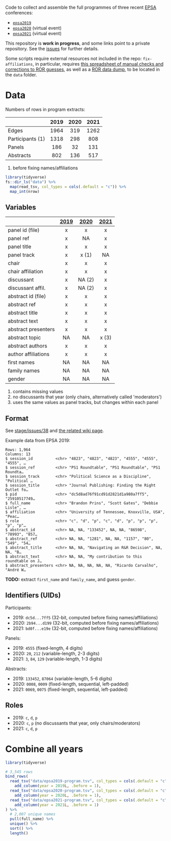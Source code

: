 Code to collect and assemble the full programmes of three recent [EPSA](https://epsanet.org/) conferences:

- [`epsa2019`](https://github.com/briatte/epsa2019)
- [`epsa2020`](https://github.com/briatte/epsa2020) (virtual event)
- [`epsa2021`](https://github.com/briatte/epsa2021) (virtual event)

This repository is __work in progress__, and some links point to a private repository. See the [issues](issues) for further details.

Some scripts require external resources not included in the repo: `fix-affiliations`, in particular, requires [this spreadsheet of manual checks and corrections to ROR guesses](###), as well as a [ROR data dump](https://ror.readme.io/docs/data-dump), to be located in the `data` folder.

# Data

Numbers of rows in program extracts:

|                  | 2019 | 2020 | 2021 |
|:-----------------|:----:|:----:|:----:|
| Edges            | 1964 |  319 | 1262 |
| Participants (1) | 1318 |  298 |  808 |
| Panels           |  186 |   32 |  131 |
| Abstracts        |  802 |  136 |  517 |

1. before fixing names/affiliations

```r
library(tidyverse)
fs::dir_ls("data") %>%
  map(read_tsv, col_types = cols(.default = "c")) %>%
  map_int(nrow)
```

## Variables

|                   | [2019][2019] | [2020][2020] | [2021][2021] |
|:------------------|:------------:|:------------:|:------------:|
panel id (file)     |  x           |  x           |  x           |
panel ref           |  x           |  NA          |  x           |
panel title         |  x           |  x           |  x           |
panel track         |  x           |  x (1)       |  NA          |
chair               |  x           |  x           |  x           |
chair affiliation   |  x           |  x           |  x           |
discussant          |  x           |  NA (2)      |  x           |
discussant affil.   |  x           |  NA (2)      |  x           |
abstract id (file)  |  x           |  x           |  x           |
abstract ref        |  x           |  x           |  x           |
abstract title      |  x           |  x           |  x           |
abstract text       |  x           |  x           |  x           |
abstract presenters |  x           |  x           |  x           |
abstract topic      |  NA          |  NA          |  x (3)       |
abstract authors    |  x           |  x           |  x           |
author affiliations |  x           |  x           |  x           |
first names         |  NA          |  NA          |  NA          |
family names        |  NA          |  NA          |  NA          |
gender              |  NA          |  NA          |  NA          |

1. contains missing values
2. no discussants that year (only chairs, alternatively called 'moderators')
3. uses the same values as panel tracks, but changes within each panel

[2019]: https://github.com/briatte/epsa2019/blob/main/data/program.tsv
[2020]: https://github.com/briatte/epsa2020/blob/master/data/program.tsv
[2021]: https://github.com/briatte/epsa2021/blob/main/data/program.tsv

## Format

See [stage/issues/38](https://github.com/briatte/stage/issues/38) and [the related wiki page](https://github.com/briatte/stage/wiki/Format-des-donn%C3%A9es).

Example data from EPSA 2019:

```
Rows: 1,964
Columns: 13
$ session_id          <chr> "4823", "4823", "4823", "4555", "4555", "4555", …
$ session_ref         <chr> "PS1 Roundtable", "PS1 Roundtable", "PS1 Roundta…
$ session_track       <chr> "Political Science as a Discipline", "Political …
$ session_title       <chr> "Journal Publishing: Finding the Right Outlet fo…
$ pid                 <chr> "dc5d8ad76f91cd91d2821d1a980a7ff5", "25910517749…
$ full_name           <chr> "Brandon Prins", "Scott Gates", "Debbie Lisle", …
$ affiliation         <chr> "University of Tennessee, Knoxville, USA", "Peac…
$ role                <chr> "c", "d", "p", "c", "d", "p", "p", "p", "p", "p"…
$ abstract_id         <chr> NA, NA, "133452", NA, NA, "86598", "78993", "857…
$ abstract_ref        <chr> NA, NA, "1281", NA, NA, "1157", "80", "549", "54…
$ abstract_title      <chr> NA, NA, "Navigating an R&R Decision", NA, NA, "B…
$ abstract_text       <chr> NA, NA, "My contribution to this roundtable on J…
$ abstract_presenters <chr> NA, NA, NA, NA, NA, "Ricardo Carvalho", "André W…
```

__TODO:__ extract `first_name` and `family_name`, and guess `gender`.

## Identifiers (UIDs)

Participants:

- 2019: `dc5d...7ff5` (32-bit, computed before fixing names/affiliations)
- 2020: `2b94...d199` (32-bit, computed before fixing names/affiliations)
- 2021: `bd0f...e19e` (32-bit, computed before fixing names/affiliations)

Panels:

- 2019: `4555` (fixed-length, 4 digits)
- 2020: `20`, `212` (variable-length, 2-3 digits)
- 2021: `3`, `84`, `129` (variable-length, 1-3 digits)

Abstracts:

- 2019: `133452`, `87064` (variable-length, 5-6 digits)
- 2020: `0008`, `0009` (fixed-length, sequential, left-padded)
- 2021: `0069`, `0075` (fixed-length, sequential, left-padded)

## Roles

- 2019: `c`, `d`, `p`
- 2020: `c`, `p` (no discussants that year, only chairs/moderators)
- 2021: `c`, `d`, `p`

# Combine all years

```r
library(tidyverse)

# 3,545 rows
bind_rows(
  read_tsv("data/epsa2019-program.tsv", col_types = cols(.default = "c")) %>% 
    add_column(year = 2019L, .before = 1),
  read_tsv("data/epsa2020-program.tsv", col_types = cols(.default = "c")) %>% 
    add_column(year = 2020L, .before = 1),
  read_tsv("data/epsa2021-program.tsv", col_types = cols(.default = "c")) %>% 
    add_column(year = 2021L, .before = 1)
) %>% 
  # 2,007 unique names
  pull(full_name) %>% 
  unique() %>% 
  sort() %>% 
  length()
```
